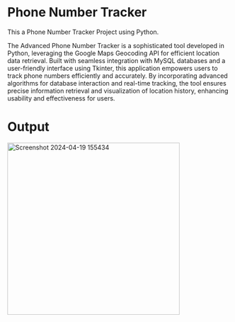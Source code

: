# Phone Number Tracker

This a Phone Number Tracker Project using Python.

The Advanced Phone Number Tracker is a sophisticated tool developed in Python, leveraging the Google Maps Geocoding API for efficient location data retrieval. Built with seamless integration with MySQL databases and a user-friendly interface using Tkinter, this application empowers users to track phone numbers efficiently and accurately. By incorporating advanced algorithms for database interaction and real-time tracking, the tool ensures precise information retrieval and visualization of location history, enhancing usability and effectiveness for users.

# Output 


<img width="389" alt="Screenshot 2024-04-19 155434" src="https://github.com/purnchand/Phone-Number-Tracker/assets/117894875/8134512a-6453-4c63-a493-b7acec7da650">
